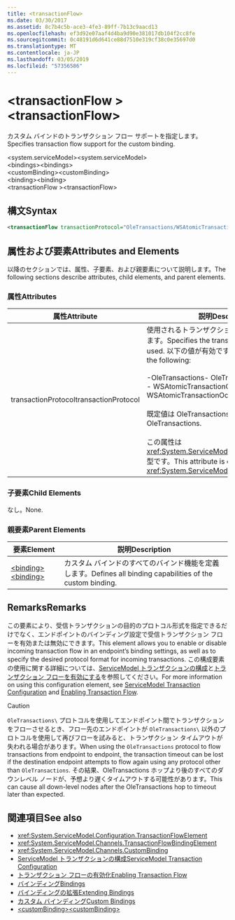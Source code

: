 ```yaml
---
title: <transactionFlow>
ms.date: 03/30/2017
ms.assetid: 8c7b4c5b-ace3-4fe3-89ff-7b13c9aacd13
ms.openlocfilehash: ef3d92e07aaf4d4ba9d90e381017db104f2cc8fe
ms.sourcegitcommit: 0c48191d6d641ce88d7510e319cf38c0e35697d0
ms.translationtype: MT
ms.contentlocale: ja-JP
ms.lasthandoff: 03/05/2019
ms.locfileid: "57356586"
---
```

# <a name="transactionflow"></a><span data-ttu-id="75561-101">\<transactionFlow ></span><span class="sxs-lookup"><span data-stu-id="75561-101">\<transactionFlow></span></span>
<span data-ttu-id="75561-102">カスタム バインドのトランザクション フロー サポートを指定します。</span><span class="sxs-lookup"><span data-stu-id="75561-102">Specifies transaction flow support for the custom binding.</span></span>  
  
 <span data-ttu-id="75561-103">\<system.serviceModel></span><span class="sxs-lookup"><span data-stu-id="75561-103">\<system.serviceModel></span></span>  
<span data-ttu-id="75561-104">\<bindings></span><span class="sxs-lookup"><span data-stu-id="75561-104">\<bindings></span></span>  
<span data-ttu-id="75561-105">\<customBinding></span><span class="sxs-lookup"><span data-stu-id="75561-105">\<customBinding></span></span>  
<span data-ttu-id="75561-106">\<binding></span><span class="sxs-lookup"><span data-stu-id="75561-106">\<binding></span></span>  
<span data-ttu-id="75561-107">\<transactionFlow ></span><span class="sxs-lookup"><span data-stu-id="75561-107">\<transactionFlow></span></span>  
  
## <a name="syntax"></a><span data-ttu-id="75561-108">構文</span><span class="sxs-lookup"><span data-stu-id="75561-108">Syntax</span></span>  
  
```xml  
<transactionFlow transactionProtocol="OleTransactions/WSAtomicTransactionOctober2004" />
```  
  
## <a name="attributes-and-elements"></a><span data-ttu-id="75561-109">属性および要素</span><span class="sxs-lookup"><span data-stu-id="75561-109">Attributes and Elements</span></span>  
 <span data-ttu-id="75561-110">以降のセクションでは、属性、子要素、および親要素について説明します。</span><span class="sxs-lookup"><span data-stu-id="75561-110">The following sections describe attributes, child elements, and parent elements.</span></span>  
  
### <a name="attributes"></a><span data-ttu-id="75561-111">属性</span><span class="sxs-lookup"><span data-stu-id="75561-111">Attributes</span></span>  
  
|<span data-ttu-id="75561-112">属性</span><span class="sxs-lookup"><span data-stu-id="75561-112">Attribute</span></span>|<span data-ttu-id="75561-113">説明</span><span class="sxs-lookup"><span data-stu-id="75561-113">Description</span></span>|  
|---------------|-----------------|  
|<span data-ttu-id="75561-114">transactionProtocol</span><span class="sxs-lookup"><span data-stu-id="75561-114">transactionProtocol</span></span>|<span data-ttu-id="75561-115">使用されるトランザクション プロトコルを指定します。</span><span class="sxs-lookup"><span data-stu-id="75561-115">Specifies the transaction protocol to be used.</span></span> <span data-ttu-id="75561-116">以下の値が有効です。</span><span class="sxs-lookup"><span data-stu-id="75561-116">Valid values include the following:</span></span><br /><br /> <span data-ttu-id="75561-117">-OleTransactions</span><span class="sxs-lookup"><span data-stu-id="75561-117">-   OleTransactions</span></span><br /><span data-ttu-id="75561-118">-   WSAtomicTransactionOctober2004</span><span class="sxs-lookup"><span data-stu-id="75561-118">-   WSAtomicTransactionOctober2004</span></span><br /><br /> <span data-ttu-id="75561-119">既定値は OleTransactions です。</span><span class="sxs-lookup"><span data-stu-id="75561-119">The default is OleTransactions.</span></span><br /><br /> <span data-ttu-id="75561-120">この属性は <xref:System.ServiceModel.TransactionProtocol> 型です。</span><span class="sxs-lookup"><span data-stu-id="75561-120">This attribute is of type <xref:System.ServiceModel.TransactionProtocol>.</span></span>|  
  
### <a name="child-elements"></a><span data-ttu-id="75561-121">子要素</span><span class="sxs-lookup"><span data-stu-id="75561-121">Child Elements</span></span>  
 <span data-ttu-id="75561-122">なし。</span><span class="sxs-lookup"><span data-stu-id="75561-122">None.</span></span>  
  
### <a name="parent-elements"></a><span data-ttu-id="75561-123">親要素</span><span class="sxs-lookup"><span data-stu-id="75561-123">Parent Elements</span></span>  
  
|<span data-ttu-id="75561-124">要素</span><span class="sxs-lookup"><span data-stu-id="75561-124">Element</span></span>|<span data-ttu-id="75561-125">説明</span><span class="sxs-lookup"><span data-stu-id="75561-125">Description</span></span>|  
|-------------|-----------------|  
|[<span data-ttu-id="75561-126">\<binding></span><span class="sxs-lookup"><span data-stu-id="75561-126">\<binding></span></span>](../../../../../docs/framework/misc/binding.md)|<span data-ttu-id="75561-127">カスタム バインドのすべてのバインド機能を定義します。</span><span class="sxs-lookup"><span data-stu-id="75561-127">Defines all binding capabilities of the custom binding.</span></span>|  
  
## <a name="remarks"></a><span data-ttu-id="75561-128">Remarks</span><span class="sxs-lookup"><span data-stu-id="75561-128">Remarks</span></span>  
 <span data-ttu-id="75561-129">この要素により、受信トランザクションの目的のプロトコル形式を指定できるだけでなく、エンドポイントのバインディング設定で受信トランザクション フローを有効または無効にできます。</span><span class="sxs-lookup"><span data-stu-id="75561-129">This element allows you to enable or disable incoming transaction flow in an endpoint’s binding settings, as well as to specify the desired protocol format for incoming transactions.</span></span> <span data-ttu-id="75561-130">この構成要素の使用に関する詳細については、[ServiceModel トランザクションの構成](../../../../../docs/framework/wcf/feature-details/servicemodel-transaction-configuration.md)と[トランザクション フローを有効にする](../../../../../docs/framework/wcf/feature-details/enabling-transaction-flow.md)を参照してください。</span><span class="sxs-lookup"><span data-stu-id="75561-130">For more information on using this configuration element, see [ServiceModel Transaction Configuration](../../../../../docs/framework/wcf/feature-details/servicemodel-transaction-configuration.md) and [Enabling Transaction Flow](../../../../../docs/framework/wcf/feature-details/enabling-transaction-flow.md).</span></span>  
  
> [!CAUTION]
>  <span data-ttu-id="75561-131">
  `OleTransactions\` プロトコルを使用してエンドポイント間でトランザクションをフローさせるとき、フロー先のエンドポイントが `OleTransactions\` 以外のプロトコルを使用して再びフローを試みると、トランザクション タイムアウトが失われる場合があります。</span><span class="sxs-lookup"><span data-stu-id="75561-131">When using the `OleTransactions` protocol to flow transactions from endpoint to endpoint, the transaction timeout can be lost if the destination endpoint attempts to flow again using any protocol other than `OleTransactions`.</span></span> <span data-ttu-id="75561-132">その結果、OleTransactions ホップより後のすべてのダウンレベル ノードが、予想より遅くタイムアウトする可能性があります。</span><span class="sxs-lookup"><span data-stu-id="75561-132">This can cause all down-level nodes after the OleTransactions hop to timeout later than expected.</span></span>  
  
## <a name="see-also"></a><span data-ttu-id="75561-133">関連項目</span><span class="sxs-lookup"><span data-stu-id="75561-133">See also</span></span>
- <xref:System.ServiceModel.Configuration.TransactionFlowElement>
- <xref:System.ServiceModel.Channels.TransactionFlowBindingElement>
- <xref:System.ServiceModel.Channels.CustomBinding>
- [<span data-ttu-id="75561-134">ServiceModel トランザクションの構成</span><span class="sxs-lookup"><span data-stu-id="75561-134">ServiceModel Transaction Configuration</span></span>](../../../../../docs/framework/wcf/feature-details/servicemodel-transaction-configuration.md)
- [<span data-ttu-id="75561-135">トランザクション フローの有効化</span><span class="sxs-lookup"><span data-stu-id="75561-135">Enabling Transaction Flow</span></span>](../../../../../docs/framework/wcf/feature-details/enabling-transaction-flow.md)
- [<span data-ttu-id="75561-136">バインディング</span><span class="sxs-lookup"><span data-stu-id="75561-136">Bindings</span></span>](../../../../../docs/framework/wcf/bindings.md)
- [<span data-ttu-id="75561-137">バインディングの拡張</span><span class="sxs-lookup"><span data-stu-id="75561-137">Extending Bindings</span></span>](../../../../../docs/framework/wcf/extending/extending-bindings.md)
- [<span data-ttu-id="75561-138">カスタム バインディング</span><span class="sxs-lookup"><span data-stu-id="75561-138">Custom Bindings</span></span>](../../../../../docs/framework/wcf/extending/custom-bindings.md)
- [<span data-ttu-id="75561-139">\<customBinding></span><span class="sxs-lookup"><span data-stu-id="75561-139">\<customBinding></span></span>](../../../../../docs/framework/configure-apps/file-schema/wcf/custombinding.md)
